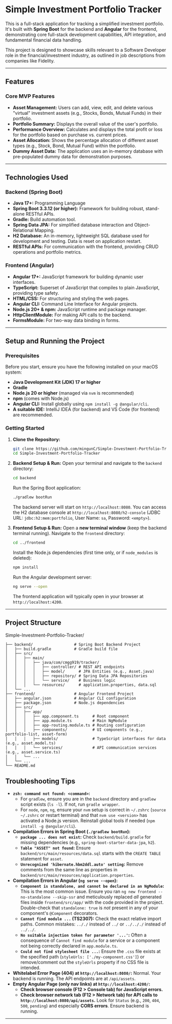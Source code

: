 # Simple Investment Portfolio Tracker

This is a full-stack application for tracking a simplified investment portfolio. It's built with **Spring Boot** for the backend and **Angular** for the frontend, demonstrating core full-stack development capabilities, API integration, and fundamental financial data handling.

This project is designed to showcase skills relevant to a Software Developer role in the financial/investment industry, as outlined in job descriptions from companies like Fidelity.

---

## Features

### Core MVP Features
* **Asset Management:** Users can add, view, edit, and delete various "virtual" investment assets (e.g., Stocks, Bonds, Mutual Funds) in their portfolio.
* **Portfolio Summary:** Displays the overall value of the user's portfolio.
* **Performance Overview:** Calculates and displays the total profit or loss for the portfolio based on purchase vs. current prices.
* **Asset Allocation:** Shows the percentage allocation of different asset types (e.g., Stock, Bond, Mutual Fund) within the portfolio.
* **Dummy Asset Data:** The application uses an in-memory database with pre-populated dummy data for demonstration purposes.

---

## Technologies Used

### Backend (Spring Boot)
* **Java 17+:** Programming Language
* **Spring Boot 3.3.12 (or higher):** Framework for building robust, stand-alone RESTful APIs.
* **Gradle:** Build automation tool.
* **Spring Data JPA:** For simplified database interaction and Object-Relational Mapping.
* **H2 Database:** An in-memory, lightweight SQL database used for development and testing. Data is reset on application restart.
* **RESTful APIs:** For communication with the frontend, providing CRUD operations and portfolio metrics.

### Frontend (Angular)
* **Angular 17+:** JavaScript framework for building dynamic user interfaces.
* **TypeScript:** Superset of JavaScript that compiles to plain JavaScript, providing type safety.
* **HTML/CSS:** For structuring and styling the web pages.
* **Angular CLI:** Command Line Interface for Angular projects.
* **Node.js 20+ & npm:** JavaScript runtime and package manager.
* **HttpClientModule:** For making API calls to the backend.
* **FormsModule:** For two-way data binding in forms.

---

## Setup and Running the Project

### Prerequisites
Before you start, ensure you have the following installed on your macOS system:
* **Java Development Kit (JDK) 17 or higher**
* **Gradle**
* **Node.js 20 or higher** (managed via `nvm` is recommended)
* **npm** (comes with Node.js)
* **Angular CLI:** Install globally using `npm install -g @angular/cli`.
* **A suitable IDE:** IntelliJ IDEA (for backend) and VS Code (for frontend) are recommended.

### Getting Started

1.  **Clone the Repository:**
    ```bash
    git clone https://github.com/mingunC/Simple-Investment-Portfolio-Tracker
    cd Simple-Investment-Portfolio-Tracker
    ```

2.  **Backend Setup & Run:**
    Open your terminal and navigate to the `backend` directory:
    ```bash
    cd backend
    ```
    Run the Spring Boot application:
    ```bash
    ./gradlew bootRun
    ```
    The backend server will start on `http://localhost:8080`.
    You can access the H2 database console at `http://localhost:8080/h2-console` (JDBC URL: `jdbc:h2:mem:portfolio`, User Name: `sa`, Password: `<empty>`).

3.  **Frontend Setup & Run:**
    Open a **new terminal window** (keep the backend terminal running).
    Navigate to the `frontend` directory:
    ```bash
    cd ../frontend
    ```
    Install the Node.js dependencies (first time only, or if `node_modules` is deleted):
    ```bash
    npm install
    ```
    Run the Angular development server:
    ```bash
    ng serve --open
    ```
    The frontend application will typically open in your browser at `http://localhost:4200`.

---

## Project Structure
Simple-Investment-Portfolio-Tracker/
```text
├── backend/                  # Spring Boot Backend Project
│   ├── build.gradle          # Gradle build file
│   ├── src/
│   │   ├── main/
│   │   │   ├── java/com/cmgg919/tracker/
│   │   │   │   ├── controller/ # REST API endpoints
│   │   │   │   ├── model/      # JPA Entities (e.g., Asset.java)
│   │   │   │   ├── repository/ # Spring Data JPA Repositories
│   │   │   │   └── service/    # Business logic
│   │   │   └── resources/      # application.properties, data.sql
│   └── ...
├── frontend/                 # Angular Frontend Project
│   ├── angular.json          # Angular CLI configuration
│   ├── package.json          # Node.js dependencies
│   ├── src/
│   │   ├── app/
│   │   │   ├── app.component.ts      # Root component
│   │   │   ├── app.module.ts         # Main NgModule
│   │   │   ├── app-routing.module.ts # Routing configuration
│   │   │   ├── components/           # UI components (e.g., portfolio-list, asset-form)
│   │   │   ├── models/               # TypeScript interfaces for data (e.g., asset.model.ts)
│   │   │   └── services/             # API communication services (e.g., asset.service.ts)
│   │   └── ...
│   └── ...
└── README.md 
```
## Troubleshooting Tips

* **`zsh: command not found: <command>`:**
    * For `gradlew`, ensure you are in the `backend` directory and `gradlew` script exists (`ls -l`). If not, run `gradle wrapper`.
    * For `node`, `npm`, `ng`, ensure your `nvm` setup is correct in `~/.zshrc` (`source ~/.zshrc` or restart terminal) and that `nvm use <version>` has activated a Node.js version. Reinstall global tools if needed (`npm install -g @angular/cli`).
* **Compilation Errors in Spring Boot (`./gradlew bootRun`):**
    * **`package ... does not exist`:** Check `backend/build.gradle` for missing dependencies (e.g., `spring-boot-starter-data-jpa`, `h2`).
    * **`Table "ASSET" not found`:** Ensure `backend/src/main/resources/data.sql` starts with the `CREATE TABLE` statement for `asset`.
    * **`Unrecognized 'hibernate.hbm2ddl.auto' setting`:** Remove comments from the same line as properties in `backend/src/main/resources/application.properties`.
* **Compilation Errors in Angular (`ng serve --open`):**
    * **`Component is standalone, and cannot be declared in an NgModule`:** This is the most common issue. Ensure you ran `ng new frontend --no-standalone --skip-ssr` and meticulously replaced *all* generated files inside `frontend/src/app/` with the code provided in the project. Double-check that `standalone: true` is *not* present in any of your component's `@Component` decorators.
    * **`Cannot find module ...` (TS2307):** Check the exact relative import paths. Common mistakes: `.././` instead of `../` or `../.././` instead of `../../`.
    * **`No suitable injection token for parameter '...'`:** Often a consequence of `Cannot find module` for a service or a component not being correctly declared in `app.module.ts`.
    * **`Could not find stylesheet file ...`:** Ensure the `.css` file exists at the specified path (`styleUrls: ['./my-component.css']`) or remove/comment out the `styleUrls` property if no CSS file is intended.
* **Whitelabel Error Page (404) at `http://localhost:8080/`:** Normal. Your backend is running. The API endpoints are at `/api/assets`.
* **Empty Angular Page (only nav links) at `http://localhost:4200/`:**
    * **Check browser console (F12 > Console tab) for JavaScript errors.**
    * **Check browser network tab (F12 > Network tab) for API calls to `http://localhost:8080/api/assets`.** Look for `Status` (e.g., `200`, `404`, `500`, `pending`) and especially **CORS errors**. Ensure backend is running.

---
